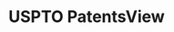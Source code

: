 ---
layout: default
bigquery: https://console.cloud.google.com/bigquery?p=patents-public-data&d=patentsview&page=dataset
citation: Attribution should be given to PatentsView for use, distribution, or derivative
  works.
code: https://github.com/CSSIP-AIR/PatentsView-Code-Snippets/
contributors: USPTO
cost: None
description: 'PatentsView includes US patent data including raw data (summaries, applications,
  pregrant applications), disambugations of inventors and assignees, and inventor
  gender estimates.  Also foreign priority data, # of figures and sheets, and government
  interest statements.'
documentation: https://patentsview.org/query/builder-faqs
last_edit: 04/07/2022, 04:01:07
location: https://patentsview.org/
maintained_by: USPTO
record_creation_timestamp: 12/2/2020 17:20:46
schema_fields:
- level_two
- subgroup
- field_id
- disamb_inventor_id_20200630
- latitude
- publication_number
- subcategory_id
- latin_name
- rule_47
- number
- deceased
- series_code
- f371_date
- term_disclaimer
- subclass_id
- category_id
- kind
- role
- ipc_class
- term_extension
- doctype
- gi_statement
- rawlocation_id
- disamb_inventor_id_20191231
- rel_id
- disamb_assignee_id_20200331
- text
- classification_level
- classification_data_source
- relkind
- abstract
- county_fips
- subgroup_id
- male
- longitude
- sector_title
- disamb_assignee_id_20191231
- f102_date
- group
- main_group
- citation_id
- organization_id
- section
- disamb_assignee_id_20200929
- latlong
- reldocno
- mainclass_id
- ipc_version_indicator
- disamb_inventor_id_20180528
- disamb_inventor_id_20170307
- num_sheets
- classification_status
- disamb_inventor_id_20171226
- section_id
- _102_date
- status
- organization
- disamb_inventor_id_20190820
- num
- num_claims
- contract_award_number
- dependent
- patent_id
- level_three
- uuid
- level_one
- name_first
- state_fips
- withdrawn
- inventor_id
- disamb_assignee_id_20181127
- application_id
- exemplary
- disamb_inventor_id_20181127
- name_last
- num_figures
- disamb_inventor_id_20200929
- subclass
- title
- date
- disamb_assignee_id_20190312
- male_flag
- disamb_assignee_id_20200630
- fname
- doc_type
- city
- rawinventor_id
- _371_date
- action_date
- disamb_inventor_id_20170808
- county
- assignee_id
- symbol_position
- attribution_status
- length
- disamb_inventor_id_20190312
- country_transformed
- disamb_assignee_id_20190820
- disamb_inventor_id_20200331
- disamb_assignee_id_20191008
- filename
- applicant_type
- variety
- disamb_inventor_id_20191008
- rawassignee_id
- disamb_inventor_id_20171003
- field_title
- type
- designation
- state
- name
- location_id
- term_grant
- lname
- lapse_of_patent
- id
- category
- sequence
- subsection_id
- classification_value
- disclaimer_date
- group_id
- lawyer_id
- country
- disamb_inventor_id_20201229
shortname: patentsview
tags:
- disambiguation
- United States
- gender
terms_of_use: Creative Commons Attribution 4.0 International License.
timeframe: 1963-1999
title: USPTO PatentsView
uuid: cf1780b1-e265-4e49-8d1d-83b9cfe0fd9a
---